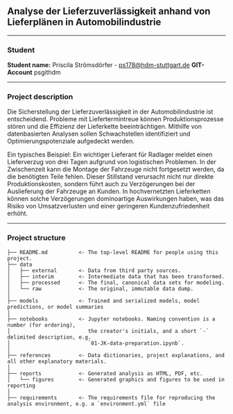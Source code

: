 ## Analyse der Lieferzuverlässigkeit anhand von Lieferplänen in Automobilindustrie

---

### Student

**Student name:** Priscila Strömsdörfer - ps178@hdm-stuttgart.de
**GIT-Account** psgithdm

---

### Project description

Die Sicherstellung der Lieferzuverlässigkeit in der Automobilindustrie ist entscheidend. Probleme mit Liefertermintreue können Produktionsprozesse stören und die Effizienz der Lieferkette beeinträchtigen. Mithilfe von datenbasierten Analysen sollen Schwachstellen identifiziert und Optimierungspotenziale aufgedeckt werden.

Ein typisches Beispiel: Ein wichtiger Lieferant für Radlager meldet einen Lieferverzug von drei Tagen aufgrund von logistischen Problemen. In der Zwischenzeit kann die Montage der Fahrzeuge nicht fortgesetzt werden, da die benötigten Teile fehlen. Dieser Stillstand verursacht nicht nur direkte Produktionskosten, sondern führt auch zu Verzögerungen bei der Auslieferung der Fahrzeuge an Kunden. In hochvernetzten Lieferketten können solche Verzögerungen dominoartige Auswirkungen haben, was das Risiko von Umsatzverlusten und einer geringeren Kundenzufriedenheit erhöht.

---

### Project structure

```nohighlight
├── README.md          <- The top-level README for people using this project.
├── data
│   ├── external       <- Data from third party sources.
│   ├── interim        <- Intermediate data that has been transformed.
│   ├── processed      <- The final, canonical data sets for modeling.
│   └── raw            <- The original, immutable data dump.
│
├── models             <- Trained and serialized models, model predictions, or model summaries
│
├── notebooks          <- Jupyter notebooks. Naming convention is a number (for ordering),
│                         the creator's initials, and a short `-` delimited description, e.g.
│                         `01-JK-data-preparation.ipynb`.
│
├── references         <- Data dictionaries, project explanations, and all other explanatory materials.
│
├── reports            <- Generated analysis as HTML, PDF, etc.
│   └── figures        <- Generated graphics and figures to be used in reporting
│
├── requirements       <- The requirements file for reproducing the analysis environment, e.g. a `environment.yml` file

```    
